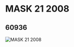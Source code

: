 # MASK 21 2008
## 60936
![MASK 21 2008](https://lc-www-live-s.legocdn.com/media/bricks/5/2/4519273.jpg)